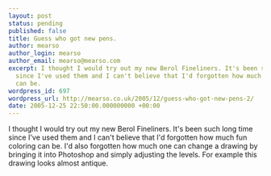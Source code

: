 ```yaml
---
layout: post
status: pending
published: false
title: Guess who got new pens.
author: mearso
author_login: mearso
author_email: mearso@mearso.com
excerpt: I thought I would try out my new Berol Fineliners. It's been such long time
  since I've used them and I can't believe that I'd forgotten how much fun coloring
  can be.
wordpress_id: 697
wordpress_url: http://mearso.co.uk/2005/12/guess-who-got-new-pens-2/
date: 2005-12-25 22:50:00.000000000 +00:00
---
```

I thought I would try out my new Berol Fineliners. It's been such long time since I've used them and I can't believe that I'd forgotten how much fun coloring can be. I'd also forgotten how much one can change a drawing by bringing it into Photoshop and simply adjusting the levels. For example this drawing looks almost antique.
